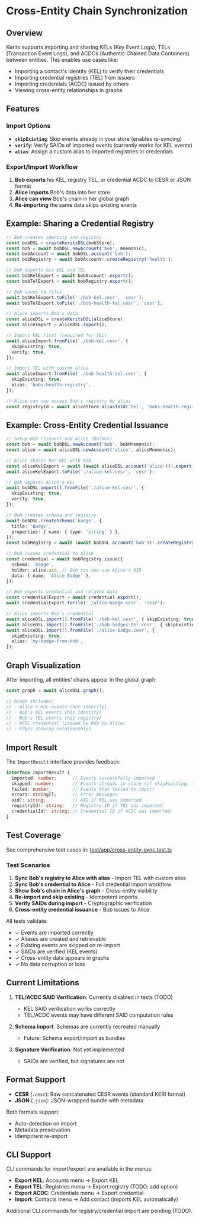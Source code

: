 # Cross-Entity Chain Synchronization

## Overview

Kerits supports importing and sharing KELs (Key Event Logs), TELs (Transaction Event Logs), and ACDCs (Authentic Chained Data Containers) between entities. This enables use cases like:

- Importing a contact's identity (KEL) to verify their credentials
- Importing credential registries (TEL) from issuers
- Importing credentials (ACDC) issued by others
- Viewing cross-entity relationships in graphs

## Features

### Import Options

- **`skipExisting`**: Skip events already in your store (enables re-syncing)
- **`verify`**: Verify SAIDs of imported events (currently works for KEL events)
- **`alias`**: Assign a custom alias to imported registries or credentials

### Export/Import Workflow

1. **Bob exports** his KEL, registry TEL, or credential ACDC to CESR or JSON format
2. **Alice imports** Bob's data into her store
3. **Alice can view** Bob's chain in her global graph
4. **Re-importing** the same data skips existing events

## Example: Sharing a Credential Registry

```typescript
// Bob creates identity and registry
const bobDSL = createKeritsDSL(bobStore);
const bob = await bobDSL.newAccount('bob', mnemonic);
const bobAccount = await bobDSL.account('bob');
const bobRegistry = await bobAccount!.createRegistry('health');

// Bob exports his KEL and TEL
const bobKelExport = await bobAccount!.export();
const bobTelExport = await bobRegistry.export();

// Bob saves to files
await bobKelExport.toFile('./bob-kel.cesr', 'cesr');
await bobTelExport.toFile('./bob-health-tel.cesr', 'cesr');

// Alice imports Bob's data
const aliceDSL = createKeritsDSL(aliceStore);
const aliceImport = aliceDSL.import();

// Import KEL first (required for TEL)
await aliceImport.fromFile('./bob-kel.cesr', {
  skipExisting: true,
  verify: true,
});

// Import TEL with custom alias
await aliceImport.fromFile('./bob-health-tel.cesr', {
  skipExisting: true,
  alias: 'bobs-health-registry',
});

// Alice can now access Bob's registry by alias
const registryId = await aliceStore.aliasToId('tel', 'bobs-health-registry');
```

## Example: Cross-Entity Credential Issuance

```typescript
// Setup Bob (issuer) and Alice (holder)
const bob = await bobDSL.newAccount('bob', bobMnemonic);
const alice = await aliceDSL.newAccount('alice', aliceMnemonic);

// Alice shares her KEL with Bob
const aliceKelExport = await (await aliceDSL.account('alice'))!.export();
await aliceKelExport.toFile('./alice-kel.cesr', 'cesr');

// Bob imports Alice's KEL
await bobDSL.import().fromFile('./alice-kel.cesr', {
  skipExisting: true,
  verify: true,
});

// Bob creates schema and registry
await bobDSL.createSchema('badge', {
  title: 'Badge',
  properties: { name: { type: 'string' } },
});
const bobRegistry = await (await bobDSL.account('bob'))!.createRegistry('badges');

// Bob issues credential to Alice
const credential = await bobRegistry.issue({
  schema: 'badge',
  holder: alice.aid, // Bob can now use Alice's AID
  data: { name: 'Alice Badge' },
});

// Bob exports credential and related data
const credentialExport = await credential.export();
await credentialExport.toFile('./alice-badge.cesr', 'cesr');

// Alice imports Bob's credential
await aliceDSL.import().fromFile('./bob-kel.cesr', { skipExisting: true });
await aliceDSL.import().fromFile('./bob-badges-tel.cesr', { skipExisting: true });
await aliceDSL.import().fromFile('./alice-badge.cesr', {
  skipExisting: true,
  alias: 'my-badge-from-bob',
});
```

## Graph Visualization

After importing, all entities' chains appear in the global graph:

```typescript
const graph = await aliceDSL.graph();

// Graph includes:
// - Alice's KEL events (her identity)
// - Bob's KEL events (his identity)
// - Bob's TEL events (his registry)
// - ACDC credential (issued by Bob to Alice)
// - Edges showing relationships
```

## Import Result

The `ImportResult` interface provides feedback:

```typescript
interface ImportResult {
  imported: number;      // Events successfully imported
  skipped: number;       // Events already in store (if skipExisting: true)
  failed: number;        // Events that failed to import
  errors: string[];      // Error messages
  aid?: string;          // AID if KEL was imported
  registryId?: string;   // Registry ID if TEL was imported
  credentialId?: string; // Credential ID if ACDC was imported
}
```

## Test Coverage

See comprehensive test cases in: [test/app/cross-entity-sync.test.ts](../test/app/cross-entity-sync.test.ts)

### Test Scenarios

1. **Sync Bob's registry to Alice with alias** - Import TEL with custom alias
2. **Sync Bob's credential to Alice** - Full credential import workflow
3. **Show Bob's chain in Alice's graph** - Cross-entity visibility
4. **Re-import and skip existing** - Idempotent imports
5. **Verify SAIDs during import** - Cryptographic verification
6. **Cross-entity credential issuance** - Bob issues to Alice

All tests validate:
- ✓ Events are imported correctly
- ✓ Aliases are created and retrievable
- ✓ Existing events are skipped on re-import
- ✓ SAIDs are verified (KEL events)
- ✓ Cross-entity data appears in graphs
- ✓ No data corruption or loss

## Current Limitations

1. **TEL/ACDC SAID Verification**: Currently disabled in tests (TODO)
   - KEL SAID verification works correctly
   - TEL/ACDC events may have different SAID computation rules

2. **Schema Import**: Schemas are currently recreated manually
   - Future: Schema export/import as bundles

3. **Signature Verification**: Not yet implemented
   - SAIDs are verified, but signatures are not

## Format Support

- **CESR** (`.cesr`): Raw concatenated CESR events (standard KERI format)
- **JSON** (`.json`): JSON-wrapped bundle with metadata

Both formats support:
- Auto-detection on import
- Metadata preservation
- Idempotent re-import

## CLI Support

CLI commands for import/export are available in the menus:

- **Export KEL**: Accounts menu → Export KEL
- **Export TEL**: Registries menu → Export registry (TODO: add option)
- **Export ACDC**: Credentials menu → Export credential
- **Import**: Contacts menu → Add contact (imports KEL automatically)

Additional CLI commands for registry/credential import are pending (TODO).
